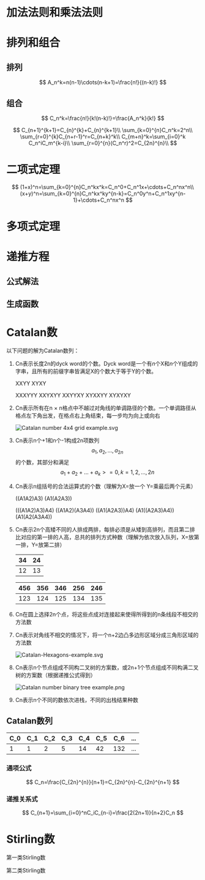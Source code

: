 # 加法法则和乘法法则



# 排列和组合

## 排列

$$
A_n^k=n(n-1)\cdots(n-k+1)=\frac{n!}{(n-k)!}
$$

## 组合

$$
C_n^k=\frac{n!}{k!(n-k)!}=\frac{A_n^k}{k!}
$$


$$
C_{n+1}^{k+1}=C_{n}^{k}+C_{n}^{k+1}\\
\sum_{k=0}^{n}C_n^k=2^n\\
\sum_{r=0}^{k}C_{n+r-1}^r=C_{n+k}^k\\
C_{m+n}^k=\sum_{i=0}^k C_n^iC_m^{k-i}\\
\sum_{r=0}^{n}(C_n^r)^2=C_{2n}^{n}\\
$$




# 二项式定理

$$
(1+x)^n=\sum_{k=0}^{n}C_n^kx^k=C_n^0+C_n^1x+\cdots+C_n^nx^n\\
(x+y)^n=\sum_{k=0}^{n}C_n^kx^ky^{n-k}=C_n^0y^n+C_n^1xy^{n-1}+\cdots+C_n^nx^n
$$





# 多项式定理



# 递推方程

## 公式解法



## 生成函数

# Catalan数

以下问题的解为Catalan数列：

1. Cn表示长度2n的dyck word的个数。Dyck word是一个有*n*个X和*n*个Y组成的字串，且所有的前缀字串皆满足X的个数大于等于Y的个数。

   XXYY XYXY

   XXXYYY XXYXYY XXYYXY XYXXYY XYXYXY

2. Cn表示所有在n × n格点中不越过对角线的单调路径的个数。一个单调路径从格点左下角出发，在格点右上角结束，每一步均为向上或向右

   ![Catalan number 4x4 grid example.svg](https://upload.wikimedia.org/wikipedia/commons/thumb/f/f4/Catalan_number_4x4_grid_example.svg/1920px-Catalan_number_4x4_grid_example.svg.png) 

3. Cn表示n个+1和n个-1构成2n项数列$$a_1,a_2,...,a_{2n}$$的个数，其部分和满足$$a_1+a_2+...+a_k>=0,k=1,2,...,2n$$

4. Cn表示n组括号的合法运算式的个数（理解为X=放一个 Y=乘最后两个元素）

   ((A1A2)A3)  (A1(A2A3)) 

   (((A1A2)A3)A4) ((A1A2)(A3A4)) ((A1(A2A3))A4) (A1((A2A3)A4)) (A1(A2(A3A4))

5. Cn表示2n个高矮不同的人排成两排，每排必须是从矮到高排列，而且第二排比对应的第一排的人高，总共的排列方式种数（理解为依次放入队列，X=放第一排，Y=放第二排）

   | 34   | 24   |
   | ---- | ---- |
   | 12   | 13   |

   | 456  | 356  | 346  | 256  | 246  |
   | ---- | ---- | ---- | ---- | ---- |
   | 123  | 124  | 125  | 134  | 135  |

6. Cn在圆上选择2n个点，将这些点成对连接起来使得所得到的n条线段不相交的方法数

7. Cn表示对角线不相交的情况下，将一个n+2边凸多边形区域分成三角形区域的方法数

   ![Catalan-Hexagons-example.svg](https://upload.wikimedia.org/wikipedia/commons/thumb/a/a8/Catalan-Hexagons-example.svg/1920px-Catalan-Hexagons-example.svg.png) 

8. Cn表示n个节点组成不同构二叉树的方案数，或2n+1个节点组成不同构满二叉树的方案数（根据递推公式得到）

   ![Catalan number binary tree example.png](https://upload.wikimedia.org/wikipedia/commons/0/01/Catalan_number_binary_tree_example.png) 

9. Cn表示n个不同的数依次进栈，不同的出栈结果种数

    

## Catalan数列

| C_0  | C_1  | C_2  | C_3  | C_4  | C_5  | C_6  | ...  |
| ---- | ---- | ---- | ---- | ---- | ---- | ---- | ---- |
| 1    | 1    | 2    | 5    | 14   | 42   | 132  | ...  |

### 通项公式

$$
C_n=\frac{C_{2n}^{n}}{n+1}=C_{2n}^{n}-C_{2n}^{n+1}
$$

### 递推关系式

$$
C_{n+1}=\sum_{i=0}^nC_iC_{n-i}=\frac{2(2n+1)}{n+2}C_n
$$



# Stirling数

第一类Stirling数



第二类Stirling数

